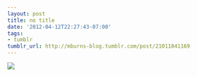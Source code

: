 ```yaml
---
layout: post
title: no title
date: '2012-04-12T22:27:43-07:00'
tags:
- tumblr
tumblr_url: http://mburns-blog.tumblr.com/post/21011841169
---
```

<img src="http://68.media.tumblr.com/tumblr_m2eki8ODRc1qzt3z9o1_1280.jpg"/>

